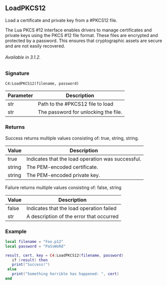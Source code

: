 ## LoadPKCS12

Load a certificate and private key from a #PKCS12 file.

The Lua PKCS #12 interface enables drivers to manage certificates and private keys using the PKCS #12 file format. These files are encrypted and protected by a password. This ensures that cryptographic assets are secure and are not easily recovered.

###### Available in 3.1.2.


### Signature

`C4:LoadPKCS12(filename, password) `


| Parameter | Description | 
| --- | --- |
| str | Path to the #PKCS12 file to load |
| str | The password for unlocking the file. |


### Returns

Success returns multiple values consisting of: true, string, string.

| Value | Description | 
| --- | --- |
| true | Indicates that the load operation was successful. |
| string | The PEM-encoded certificate. |
| string | The PEM-encoded private key. |

Failure returns multiple values consisting of: false, string

|Value | Description |
| --- | --- |
| false | Indicates that the load operation failed |
| str | A description of the error that occurred |


### Example

```lua
local filename = "Foo.p12"
local password = "PaSsWoRd"

result, cert, key = C4:LoadPKCS12(filename, password)
   if (result) then
   print("Success!")
 else
   print("Something horrible has happened: ", cert)
end
```
